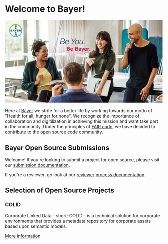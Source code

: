 # Welcome to Bayer!
![Be_Bayer](https://github.com/Bayer-Group/.github/blob/main/profile/Facebook_1200x630_Be-You-Be-Bayer_02.jpg)

Here at [Bayer](https://www.bayer.com/) we strife for a better life by working towards our motto of "Health for all, hunger for none". We recognize the importance of collaboration and digitilization in achieving this mission and want take part in the community. 
Under the principles of [FAIR code](https://www.go-fair.org/fair-principles/), we have decided to contribute to the open source code community.

## Bayer Open Source Submissions

Welcome! If you're looking to submit a project for open source, please visit our [submission documentation](https://go.bayer.com/opensource).

If you're a reviewer, go look at our [reviewer process documentation](https://go.bayer.com/opensourcereview).

## Selection of Open Source Projects

### COLID

Corporate Linked Data - short: COLID - is a technical solution for corporate environments that provides a metadata repository for corporate assets based upon semantic models.

[More information](https://bayer-group.github.io/COLID-Documentation/#/)
